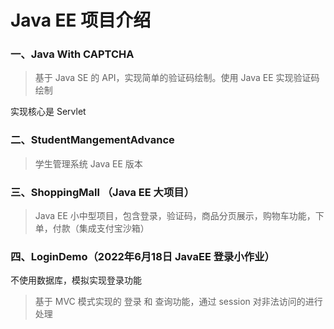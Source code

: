 # Java EE 项目介绍  
### 一、Java With CAPTCHA    
> 基于 Java SE 的 API，实现简单的验证码绘制。使用 Java EE 实现验证码绘制   

实现核心是 Servlet

### 二、StudentMangementAdvance  
> 学生管理系统 Java EE 版本  

### 三、ShoppingMall  （Java EE 大项目）
> Java EE 小中型项目，包含登录，验证码，商品分页展示，购物车功能，下单，付款（集成支付宝沙箱）     

### 四、LoginDemo（2022年6月18日 JavaEE 登录小作业）
不使用数据库，模拟实现登录功能  
> 基于 MVC 模式实现的 登录 和 查询功能，通过 session 对非法访问的进行处理